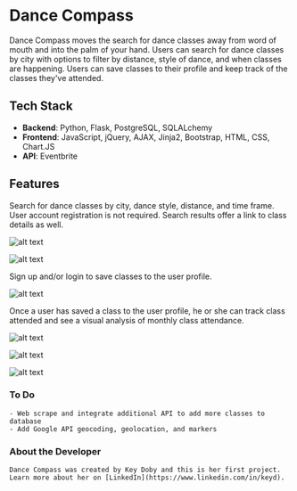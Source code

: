 # Dance Compass



Dance Compass moves the search for dance classes away from word of mouth and into the palm of your hand. Users can search for dance classes by city with options to filter by distance, style of dance, and when classes are happening. Users can save classes to their profile and keep track of the classes they've attended. 

## Tech Stack
  - **Backend**: Python, Flask, PostgreSQL, SQLALchemy
  - **Frontend**: JavaScript, jQuery, AJAX, Jinja2, Bootstrap, HTML, CSS, Chart.JS
  - **API**: Eventbrite

## Features

  Search for dance classes by city, dance style, distance, and time frame. User account registration is not required. Search results offer a link to class details as well. 
  
  ![alt text](https://github.com/kdoby/HB-Web-App-Project/blob/master/static/images/search-screenshot.png?raw=true)
  
  ![alt text](https://github.com/kdoby/HB-Web-App-Project/blob/master/static/images/search-results-screenshot.png?raw=true)
  
  Sign up and/or login to save classes to the user profile. 
  
  ![alt text](https://github.com/kdoby/HB-Web-App-Project/blob/master/static/images/Login-screenshot.png?raw=true)

  Once a user has saved a class to the user profile, he or she can track class attended and see a visual analysis of monthly class attendance. 
  
  ![alt text](https://github.com/kdoby/HB-Web-App-Project/blob/master/static/images/saved-classes-screenshot.png?raw=true)
  
  ![alt text](https://github.com/kdoby/HB-Web-App-Project/blob/master/static/images/classes-attended-screenshot.png?raw=true)
  
  ![alt text](https://github.com/kdoby/HB-Web-App-Project/blob/master/static/images/user-profile-screenshot.png?raw=true)
  
### To Do
    - Web scrape and integrate additional API to add more classes to database
    - Add Google API geocoding, geolocation, and markers 
    
### About the Developer

    Dance Compass was created by Key Doby and this is her first project. Learn more about her on [LinkedIn](https://www.linkedin.com/in/keyd).












   [PlGa]: <https://github.com/RahulHP/dillinger/blob/master/plugins/googleanalytics/README.md>

